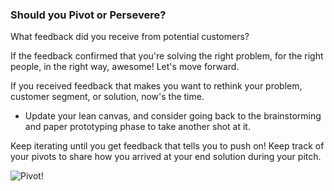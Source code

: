 ### Should you Pivot or Persevere?

What feedback did you receive from potential customers? 

If the feedback confirmed that you're solving the right problem, for the right people, in the right way, awesome! Let's move forward.

If you received feedback that makes you want to rethink your problem, customer segment, or solution, now's the time. 

- Update your lean canvas, and consider going back to the brainstorming and paper prototyping phase to take another shot at it.

Keep iterating until you get feedback that tells you to push on! Keep track of your pivots to share how you arrived at your end solution during your pitch.

![Pivot!](https://media0.giphy.com/media/2OP9jbHFlFPW/200.gif)
